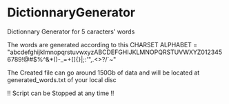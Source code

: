 # DictionnaryGenerator
Dictionnary Generator for 5 caracters' words 

The words are generated according to this CHARSET
ALPHABET = "abcdefghijklmnopqrstuvwxyzABCDEFGHIJKLMNOPQRSTUVWXYZ0123456789!@#$%^&*()-_=+[]{}|;:'\",.<>?/`~"

The Created file can go around 150Gb of data and will be located at generated_words.txt of your local disc

!! Script can be Stopped at any time !!
